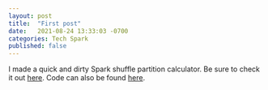 ```yaml
---
layout: post
title:  "First post"
date:   2021-08-24 13:33:03 -0700
categories: Tech Spark
published: false
---
```


I made a quick and dirty Spark shuffle partition calculator. Be sure to check it out [here](http://justinbreese.com/shuffle-partition-calculator/). Code can also be found [here](https://github.com/justinbreese/databricks-gems#sparkshufflepartitioncalculatorpy).